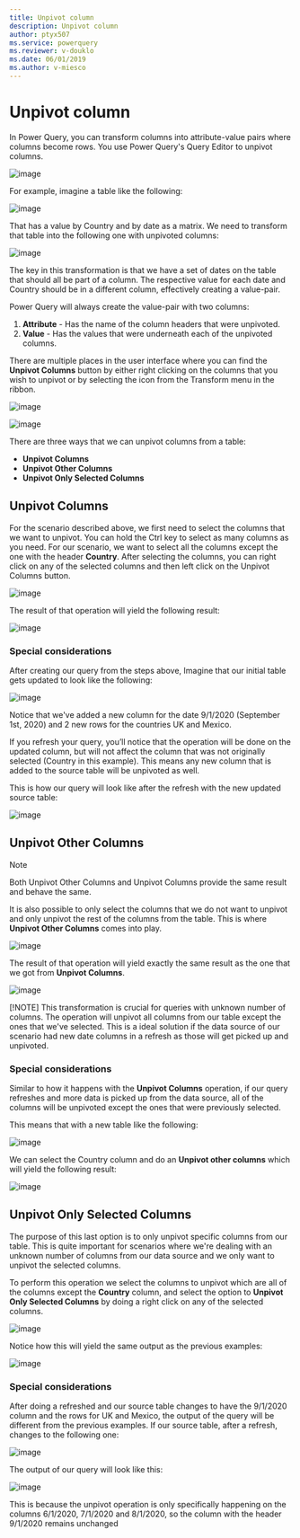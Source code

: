 ```yaml
---
title: Unpivot column
description: Unpivot column
author: ptyx507
ms.service: powerquery
ms.reviewer: v-douklo
ms.date: 06/01/2019
ms.author: v-miesco
---
```



# Unpivot column

In Power Query, you can transform columns into attribute-value pairs where columns become rows. You use Power Query's Query Editor to unpivot columns.

![image](images/me-unpivot-diagram.png)

For example, imagine a table like the following:

![image](images/me-unpivot-initial-table.png)

That has a value by Country and by date as a matrix. We need to transform that table into the following one with unpivoted columns:

![image](images/me-unpivot-final-table.png)

The key in this transformation is that we have a set of dates on the table that should all be part of a column. The respective value for each date and Country should be in a different column, effectively creating a value-pair.

Power Query will always create the value-pair with two columns:

1. **Attribute** - Has the name of the column headers that were unpivoted.
2. **Value** - Has the values that were underneath each of the unpivoted columns.

There are multiple places in the user interface where you can find the **Unpivot Columns** button by either right clicking on the columns that you wish to unpivot or by selecting the icon from the Transform menu in the ribbon.

![image](images/me-unpivot-right-click.png)

![image](images/me-unpivot-transform-tab.png)

There are three ways that we can unpivot columns from a table:

* **Unpivot Columns**
* **Unpivot Other Columns**
* **Unpivot Only Selected Columns**

## Unpivot Columns

For the scenario described above, we first need to select the columns that we want to unpivot. You can hold the Ctrl key to select as many columns as you need. For our scenario, we want to select all the columns except the one with the header **Country**. After selecting the columns, you can right click on any of the selected columns and then left click on the Unpivot Columns button.

![image](images/me-unpivot-columns-right-click.png)

The result of that operation will yield the following result: 

![image](images/me-unpivot-columns-final-table.png)

### Special considerations

After creating our query from the steps above, Imagine that our initial table gets updated to look like the following:

![image](images/me-unpivot-updated-source-table.png)

Notice that we've added a new column for the date 9/1/2020 (September 1st, 2020) and 2 new rows for the countries UK and Mexico.

If you refresh your query, you’ll notice that the operation will be done on the updated column, but will not affect the column that was not originally selected (Country in this example).
This means any new column that is added to the source table will be unpivoted as well.

This is how our query will look like after the refresh with the new updated source table:

![image](images/me-unpivot-columns-final-updated-table.png)

## Unpivot Other Columns

>[!Note]
> Both Unpivot Other Columns and Unpivot Columns provide the same result and behave the same.

It is also possible to only select the columns that we do not want to unpivot and only unpivot the rest of the columns from the table. This is where **Unpivot Other Columns** comes into play.

![image](images/me-unpivot-other-columns.png)

The result of that operation will yield exactly the same result as the one that we got from **Unpivot Columns**.

![image](images/me-unpivot-other-columns-final-table.png)

[!NOTE] This transformation is crucial for queries with unknown number of columns. The operation will unpivot all columns from our table except the ones that we've selected. This is a ideal solution if the data source of our scenario had new date columns in a refresh as those will get picked up and unpivoted. 

### Special considerations

Similar to how it happens with the **Unpivot Columns** operation, if our query refreshes and more data is picked up from the data source, all of the columns will be unpivoted except the ones that were previously selected.

This means that with a new table like the following:

![image](images/me-unpivot-updated-source-table.png)

We can select the Country column and do an **Unpivot other columns** which will yield the following result:

![image](images/me-unpivot-other-columns-updated-final-table.png)

## Unpivot Only Selected Columns

The purpose of this last option is to only unpivot specific columns from our table. This is quite important for scenarios where we're dealing with an unknown number of columns from our data source and we only want to unpivot the selected columns.

To perform this operation we select the columns to unpivot which are all of the columns except the **Country** column, and select the option to **Unpivot Only Selected Columns** by doing a right click on any of the selected columns.

![image](images/me-unpivot-only-selected-columns-right-click.png)

Notice how this will yield the same output as the previous examples:

![image](images/me-unpivot-only-selected-columns-final-table.png)

### Special considerations

After doing a refreshed and our source table changes to have the 9/1/2020 column and the rows for UK and Mexico, the output of the query will be different from the previous examples. If our source table, after a refresh, changes to the following one:

![image](images/me-unpivot-updated-source-table.png)

The output of our query will look like this:

![image](images/me-unpivot-only-selected-columns-updated-final-table.png)

This is because the unpivot operation is only specifically happening on the columns 6/1/2020, 7/1/2020 and 8/1/2020, so the column with the header 9/1/2020 remains unchanged
